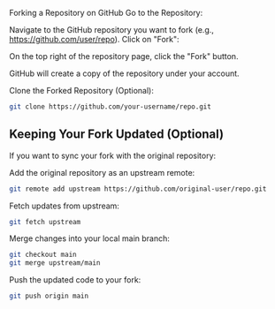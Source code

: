 Forking a Repository on GitHub
Go to the Repository:

Navigate to the GitHub repository you want to fork (e.g., https://github.com/user/repo).
Click on "Fork":

On the top right of the repository page, click the "Fork" button.

GitHub will create a copy of the repository under your account.

Clone the Forked Repository (Optional):
```bash
git clone https://github.com/your-username/repo.git
```

## Keeping Your Fork Updated (Optional)
If you want to sync your fork with the original repository:

Add the original repository as an upstream remote:

```bash
git remote add upstream https://github.com/original-user/repo.git
```
Fetch updates from upstream:

```bash
git fetch upstream
```

Merge changes into your local main branch:

```bash
git checkout main
git merge upstream/main
```

Push the updated code to your fork:

```bash
git push origin main
```
